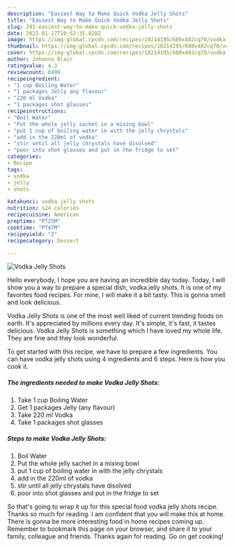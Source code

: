 ```yaml
---
description: "Easiest Way to Make Quick Vodka Jelly Shots"
title: "Easiest Way to Make Quick Vodka Jelly Shots"
slug: 291-easiest-way-to-make-quick-vodka-jelly-shots
date: 2021-01-17T10:52:35.828Z
image: https://img-global.cpcdn.com/recipes/18214195/680x482cq70/vodka-jelly-shots-recipe-main-photo.jpg
thumbnail: https://img-global.cpcdn.com/recipes/18214195/680x482cq70/vodka-jelly-shots-recipe-main-photo.jpg
cover: https://img-global.cpcdn.com/recipes/18214195/680x482cq70/vodka-jelly-shots-recipe-main-photo.jpg
author: Johanna Blair
ratingvalue: 4.3
reviewcount: 8499
recipeingredient:
- "1 cup Boiling Water"
- "1 packages Jelly any flavour"
- "220 ml Vodka"
- "1 packages shot glasses"
recipeinstructions:
- "Boil Water"
- "Put the whole jelly sachet in a mixing bowl"
- "put 1 cup of boiling water in with the jelly chrystals"
- "add in the 220ml of vodka"
- "stir until all jelly chrystals have disolved"
- "poor into shot glasses and put in the fridge to set"
categories:
- Recipe
tags:
- vodka
- jelly
- shots

katakunci: vodka jelly shots 
nutrition: 124 calories
recipecuisine: American
preptime: "PT25M"
cooktime: "PT47M"
recipeyield: "2"
recipecategory: Dessert

---
```



![Vodka Jelly Shots](https://img-global.cpcdn.com/recipes/18214195/680x482cq70/vodka-jelly-shots-recipe-main-photo.jpg)

Hello everybody, I hope you are having an incredible day today. Today, I will show you a way to prepare a special dish, vodka jelly shots. It is one of my favorites food recipes. For mine, I will make it a bit tasty. This is gonna smell and look delicious.



Vodka Jelly Shots is one of the most well liked of current trending foods on earth. It's appreciated by millions every day. It's simple, it's fast, it tastes delicious. Vodka Jelly Shots is something which I have loved my whole life. They are fine and they look wonderful.


To get started with this recipe, we have to prepare a few ingredients. You can have vodka jelly shots using 4 ingredients and 6 steps. Here is how you cook it.

<!--inarticleads1-->

##### The ingredients needed to make Vodka Jelly Shots:

1. Take 1 cup Boiling Water
1. Get 1 packages Jelly (any flavour)
1. Take 220 ml Vodka
1. Take 1 packages shot glasses




<!--inarticleads2-->

##### Steps to make Vodka Jelly Shots:

1. Boil Water
1. Put the whole jelly sachet in a mixing bowl
1. put 1 cup of boiling water in with the jelly chrystals
1. add in the 220ml of vodka
1. stir until all jelly chrystals have disolved
1. poor into shot glasses and put in the fridge to set




So that's going to wrap it up for this special food vodka jelly shots recipe. Thanks so much for reading. I am confident that you will make this at home. There is gonna be more interesting food in home recipes coming up. Remember to bookmark this page on your browser, and share it to your family, colleague and friends. Thanks again for reading. Go on get cooking!
